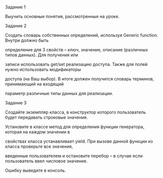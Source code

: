 Задание 1

Выучить основные понятия, рассмотренные на уроке.

Задание 2

Создать словарь собственных определений, используя Generic function. Внутри должно быть

определение для 3 свойств – ключ, значение, описание (различных типов данных). Для получения или

записи использовать get/set реализацию доступа. Также для полей нужно использовать модификаторы

доступа (на Ваш выбор). В итоге должен получится словарь терминов, принимающий на входящий

параметр различные типы данных для реализации.

Задание 3

Создайте экземпляр класса, в конструктор которого пользователь будет передавать строковые значения.

Установите в классе метод для определения функции генератора, которая на каждом значении в

свойствах класса устанавливает yield. При вызове данной функции из класса проверьте все значения,

введенные пользователем и остановите перебор – в случае если пользователь ввел числовое значение.

Ошибку выведите в консоль.
